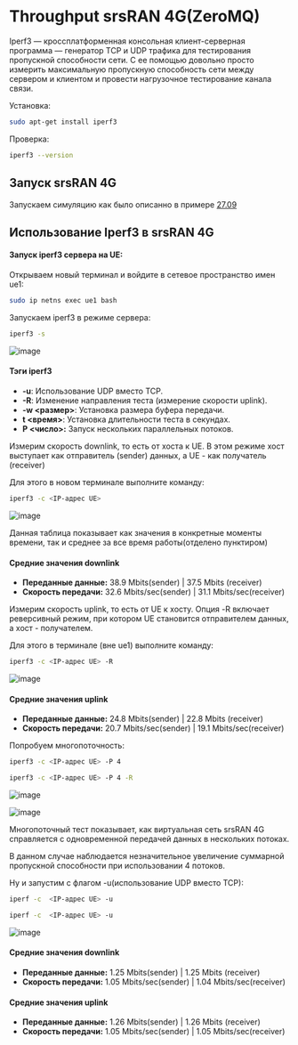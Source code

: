 <h1>Throughput srsRAN 4G(ZeroMQ)</h1>



Iperf3 — кроссплатформенная консольная клиент-серверная программа — генератор TCP и UDP трафика для тестирования пропускной способности сети. С ее помощью довольно просто измерить максимальную пропускную способность сети между сервером и клиентом и провести нагрузочное тестирование канала связи.

Установка:

```bash
sudo apt-get install iperf3
```

Проверка:

```bash
iperf3 --version
```

<h2>Запуск srsRAN 4G</h2>

Запускаем симуляцию как было описанно в примере [27.09](../27.09/README.md) 

<h2>Использование Iperf3 в srsRAN 4G</h2>

<h4>Запуск iperf3 сервера на UE:</h4>

Открываем новый терминал и войдите в сетевое пространство имен ue1:

```bash
sudo ip netns exec ue1 bash
```

Запускаем iperf3 в режиме сервера:

```bash
iperf3 -s
```

![image](../third_party/4.10/start_iperf3.png)

<h4>Тэги iperf3</h4>

- **-u**: Использование UDP вместо TCP.
- **-R**: Изменение направления теста (измерение скорости uplink).
- **-w <размер>**: Установка размера буфера передачи.
- **t <время>**: Установка длительности теста в секундах.
- **P <число>:** Запуск нескольких параллельных потоков.

Измерим скорость downlink, то есть от хоста к UE. В этом режиме хост выступает как отправитель (sender) данных, а UE - как получатель (receiver)

Для этого в новом терминале выполните команду:

```bash
iperf3 -c <IP-адрес UE>
```

![image](../third_party/4.10/iperf3_straight.png)

Данная таблица показывает как значения в конкретные моменты времени, так и среднее за все время работы(отделено пунктиром)


<h4>Средние значения downlink</h4>

- **Переданные данные:** 38.9 Mbits(sender) | 37.5 Mbits (receiver)
- **Скорость передачи:** 32.6 Mbits/sec(sender) | 31.1 Mbits/sec(receiver)


Измерим скорость uplink, то есть от UE к хосту. Опция -R включает реверсивный режим, при котором UE становится отправителем данных, а хост - получателем.

Для этого в терминале (вне ue1) выполните команду:

```bash
iperf3 -c <IP-адрес UE> -R
```

![image](../third_party/4.10/iperf3-R.png)


<h4>Средние значения uplink</h4>

- **Переданные данные:** 24.8 Mbits(sender) | 22.8 Mbits (receiver)
- **Скорость передачи:** 20.7 Mbits/sec(sender) | 19.1 Mbits/sec(receiver)

Попробуем многопоточность:

```bash
iperf3 -c <IP-адрес UE> -P 4
```

```bash
iperf3 -c <IP-адрес UE> -P 4 -R
```

![image](../third_party/4.10/iperf3-P4.png)

![image](../third_party/4.10/iperf3-P4-R.png)

Многопоточный тест показывает, как виртуальная сеть srsRAN 4G справляется с одновременной передачей данных в нескольких потоках.

В данном случае наблюдается незначительное увеличение суммарной пропускной способности при использовании 4 потоков.

Ну и запустим с флагом -u(использование UDP вместо TCP):

```bash
iperf -c  <IP-адрес UE> -u
```

```bash
iperf -c  <IP-адрес UE> -u
```

![image](../third_party/4.10/iperf-u|-R.png)

<h4>Средние значения downlink</h4>

- **Переданные данные:** 1.25 Mbits(sender) | 1.25 Mbits (receiver)
- **Скорость передачи:** 1.05 Mbits/sec(sender) | 1.04 Mbits/sec(receiver)

<h4>Средние значения uplink</h4>

- **Переданные данные:** 1.26 Mbits(sender) | 1.26 Mbits (receiver)
- **Скорость передачи:** 1.05 Mbits/sec(sender) | 1.05 Mbits/sec(receiver)
